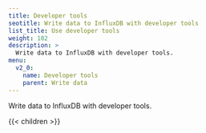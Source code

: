 ```yaml
---
title: Developer tools
seotitle: Write data to InfluxDB with developer tools
list_title: Use developer tools
weight: 102
description: >
  Write data to InfluxDB with developer tools.
menu:
  v2_0:
    name: Developer tools
    parent: Write data
---
```


Write data to InfluxDB with developer tools.

{{< children >}}
